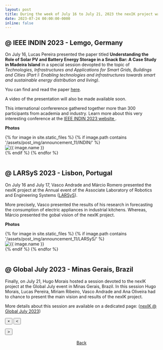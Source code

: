 ```yaml
---
layout: post
title: During the week of July 16 to July 21, 2023 the nexIK project was presented in several national and international events.
date: 2023-07-24 00:00:00-0000
inline: false
---
```


## @ IEEE INDIN 2023 - Lemgo, Germany ##

On July 16, Lucas Pereira presented the paper titled **Understanding the Role of Solar PV and Battery Energy Storage
in a Snack Bar: A Case Study in Madeira Island** in a special session devopted to the topic of *Technologies, Infrastructures and Applications for Smart Grids, Buildings and Cities (Part I: Enabling technologies and infrastructures towards smart and sustainable energy distribution and living)*.

You can find and read the paper <a href="https://www.alspereira.info/pubs/indin-2023/" target="_blank"> here</a>.

A video of the presentation will also be made available soon.


This international confererence gathered together more than 300 participants from academia and industry.
Learn more about this very interesting conference at the <a href="https://2023.ieee-indin.org/index.php" target="_blank"> IEEE INDIN 2023 website </a>.

<!-- Change the folder inbetween the '' -->
**Photos**
<div class="gallery">
  {% for image in site.static_files %}
    {% if image.path contains '/assets/post_img/announcement_11/INDIN/' %}
      <div class="gallery-item">
        <img src="{{ image.path | relative_url }}" alt="{{ image.name }}" onclick="showFullscreen(this)">
      </div>
    {% endif %}
  {% endfor %}
</div>

<br/>

## @ LARSyS 2023  - Lisbon, Portugal ##

On July 16 and July 17, Vasco Andrade and Márcio Romero presented the nexIK project at the Annual event of the Associate Laboratory of Robotics and Engineering Systems ([LARSyS](https://larsys.pt)).

More precisely, Vasco presented the results of his research in forecasting the consumption of electric appliances in industrial kitchens. Whereas, Márcio presented the gobal vision of the nexIK project.


<!-- Change the folder inbetween the '' -->
**Photos**
<div class="gallery">
  {% for image in site.static_files %}
    {% if image.path contains '/assets/post_img/announcement_11/LARSyS/' %}
      <div class="gallery-item">
        <img src="{{ image.path | relative_url }}" alt="{{ image.name }}" onclick="showFullscreen(this)">
      </div>
    {% endif %}
  {% endfor %}
</div>

<br/>

## @ Global July 2023 - Minas Gerais, Brazil ##

Finally, on July 21, Hugo Morais hosted a session devoted to the nexIK project at the Global July event in Minas Gerais, Brazil. In this session Hugo Morais, Lucas Pereira, Miriam Ribeiro, Vasco Andrade and Ana Oliveira had to chance to present the main vision and results of the nexIK project.

More details about this session are available on a dedicated page: ([nexIK @ Global July 2023](/global_july_2023))

<!-- Code for the gallery -->

<!-- Can re-use the code, just change the folder -->


<div class="fullscreen-preview">
  <button type="button" class="close-button" onclick="hideFullscreen()">
    &times;
  </button>
  <button type="button" class="nav-button left-button" onclick="navigateFullscreen(-1)">
    &lt;
  </button>
  <img src="" alt="">
  <p class="subtitle"></p> <!-- Element to display the subtitle -->
  <button type="button" class="nav-button right-button" onclick="navigateFullscreen(1)">
    &gt;
  </button>
</div>

<!-- End of the Gallery with full-screen preview -->

<br/>
<div style="width:100%; text-align:center">
<a href="#" onclick="window.history.back()">Back</a>
</div>
